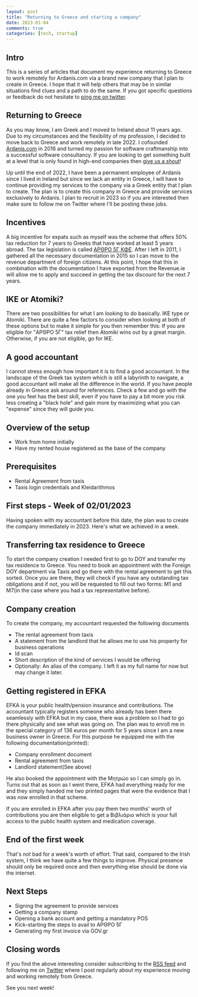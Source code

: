 ```yaml
---
layout: post
title: "Returning to Greece and starting a company"
date: 2023-01-04
comments: true
categories: [tech, startup]
---
```


## Intro
This is a series of articles that document my experience returning to Greece to work remotely for Ardanis.com via a brand new company that I plan to create in Greece. I hope that it will help others that may be in similar situations find clues and a path to do the same. If you got specific questions or feedback do not hesitate to [ping me on twitter](https://twitter.com/codesennin).

## Returning to Greece
As you may know, I am Greek and I moved to Ireland about 11 years ago. Due to my circumstances and the flexibility of my profession, I decided to move back to Greece and work remotely in late 2022. I cofounded [Ardanis.com](https://www.ardanis.com) in 2016 and turned my passion for software craftmanship into a successful software consultancy. If you are looking to get something built at a level that is only found in high-end companies then [give us a shout](https://ardanis.com/about-us/#contact)! 

Up until the end of 2022, I have been a permanent employee of Ardanis since I lived in Ireland but since we lack an entity in Greece, I will have to continue providing my services to the company via a Greek entity that I plan to create. The plan is to create this company in Greece and provide services exclusively to Ardanis. I plan to recruit in 2023 so if you are interested then make sure to follow me on Twitter where I'll be posting these jobs.

## Incentives
A big incentive for expats such as myself was the scheme that offers 50% tax reduction for 7 years to Greeks that have worked at least 5 years abroad. The tax legislation is called [ΑΡΘΡΟ 5Γ ΚΦΕ](https://www.taxheaven.gr/circulars/38210/e-2224-2021). After I left in 2011, I gathered all the necessary documentation in 2015 so I can move to the revenue department of foreign citizens. At this point, I hope that this in combination with the documentation I have exported from the Revenue.ie will allow me to apply and succeed in getting the tax discount for the next 7 years.

## IKE or Atomiki?
There are two possibilities for what I am looking to do basically. IKE type or Atomiki. There are quite a few factors to consider when looking at both of these options but to make it simple for you then remember this: If you are eligible for "ΑΡΘΡΟ 5Γ" tax relief then Atomiki wins out by a great margin. Otherwise, if you are not eligible, go for IKE.

## A good accountant
I cannot stress enough how important it is to find a good accountant. In the landscape of the Greek tax system which is still a labyrinth to navigate, a good accountant will make all the difference in the world. If you have people already in Greece ask around for references. Check a few and go with the one you feel has the best skill, even if you have to pay a bit more you risk less creating a "black hole" and gain more by maximizing what you can "expense" since they will guide you. 

## Overview of the setup
* Work from home initially 
* Have my rented house registered as the base of the company

## Prerequisites
* Rental Agreement from taxis
* Taxis login credentials and Kleidarithmos

## First steps - Week of 02/01/2023
Having spoken with my accountant before this date, the plan was to create the company immediately in 2023. Here's what we achieved in a week.

## Transferring tax residence to Greece
To start the company creation I needed first to go to DOY and transfer my tax residence to Greece. You need to book an appointment with the Foreign DOY department via Taxis and go there with the rental agreement to get this sorted. 
Once you are there, they will check if you have any outstanding tax obligations and if not, you will be requested to fill out two forms: M1 and M7(in the case where you had a tax representative before).

## Company creation
To create the company, my accountant requested the following documents
* The rental agreement from taxis
* A statement from the landlord that he allows me to use his property for business operations
* Id scan
* Short description of the kind of services I would be offering
* Optionally: An alias of the company. I left it as my full name for now but may change it later.

## Getting registered in EFKA
EFKA is your public health/pension insurance and contributions. The accountant typically registers someone who already has been there seamlessly with EFKA but in my case, there was a problem so I had to go there physically and see what was going on. The plan was to enroll me in the special category of 136 euros per month for 5 years since I am a new business owner in Greece. For this purpose he equipped me with the following documentation(printed):
* Company enrollment document
* Rental agreement from taxis
* Landlord statement(See above)

He also booked the appointment with the Μητρώο so I can simply go in. Turns out that as soon as I went there, EFKA had everything ready for me and they simply handed me two printed pages that were the evidence that I was now enrolled in that scheme. 

If you are enrolled in EFKA after you pay them two months' worth of contributions you are then eligible to get a Βιβλιάριο which is your full access to the public health system and medication coverage.

## End of the first week
That's not bad for a week's worth of effort. That said, compared to the Irish system, I think we have quite a few things to improve. Physical presence should only be required once and then everything else should be done via the internet.

## Next Steps
* Signing the agreement to provide services
* Getting a company stamp
* Opening a bank account and getting a mandatory POS
* Kick-starting the steps to avail to ΑΡΘΡΟ 5Γ
* Generating my first invoice via GOV.gr

## Closing words
If you find the above interesting consider subscribing to the [RSS feed](http://feeds.feedburner.com/CodeSennin) and following me on [Twitter](https://twitter.com/codesennin) where I post regularly about my experience moving and working remotely from Greece.

See you next week!